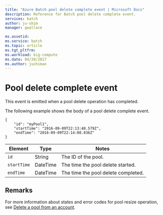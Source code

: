 ```yaml
---
title: "Azure Batch pool delete complete event | Microsoft Docs"
description: Reference for Batch pool delete complete event.
services: batch
author: ju-shim
manager: gwallace

ms.assetid: 
ms.service: batch
ms.topic: article
ms.tgt_pltfrm: 
ms.workload: big-compute
ms.date: 04/20/2017
ms.author: jushiman
---
```


# Pool delete complete event

 This event is emitted when a pool delete operation has completed.

 The following example shows the body of a pool delete complete event.

```
{
	"id": "myPool1",
	"startTime": "2016-09-09T22:13:48.579Z",
	"endTime": "2016-09-09T22:14:08.836Z"
}
```

|Element|Type|Notes|
|-------------|----------|-----------|
|`id`|String|The ID of the pool.|
|`startTime`|DateTime|The time the pool delete started.|
|`endTime`|DateTime|The time the pool delete completed.|

## Remarks
For more information about states and error codes for pool resize operation, see [Delete a pool from an account](https://docs.microsoft.com/rest/api/batchservice/delete-a-pool-from-an-account).
